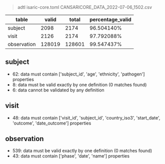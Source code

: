 >adtl isaric-core.toml CANSARICORE_DATA_2022-07-06_1502.csv

|table          |valid  |total  |percentage_valid|
|---------------|-------|-------|----------------|
|subject        |2098   |2174   |96.504140% |
|visit          |2126   |2174   |97.792088% |
|observation    |128019 |128601 |99.547437% |

## subject

* 62: data must contain ['subject_id', 'age', 'ethnicity', 'pathogen'] properties
* 8: data must be valid exactly by one definition (0 matches found)
* 6: data cannot be validated by any definition

## visit

* 48: data must contain ['visit_id', 'subject_id', 'country_iso3', 'start_date', 'outcome', 'date_outcome'] properties

## observation

* 539: data must be valid exactly by one definition (0 matches found)
* 43: data must contain ['phase', 'date', 'name'] properties
